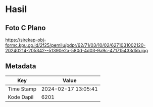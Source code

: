 # Hasil

## Foto C Plano

https://sirekap-obj-formc.kpu.go.id/2f25/pemilu/pdpr/62/71/03/10/02/6271031002120-20240214-205342--51390e2a-580d-4d03-9a9c-471715433d5b.jpg


## Metadata

| Key        | Value               |
| ---------- | ------------------- |
| Time Stamp | 2024-02-17 13:05:41 |
| Kode Dapil | 6201                |



